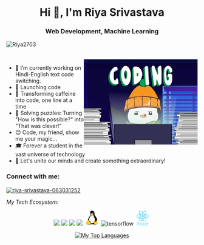 <h1 align="center">Hi 👋, I'm Riya Srivastava</h1>
<h3 align="center">Web Development, Machine Learning</h3>

<p align="left"> <img src="https://komarev.com/ghpvc/?username=Riya2703&label=Profile%20views&color=0e75b6&style=flat" alt="Riya2703" /> </p>

<br>

<img align = "right" alt = coding man width = "300" src="giphy.webp">


- 🔭 I’m currently working on Hindi-English text code switching.
- 🚀 Launching code
- 🌟 Transforming caffeine into code, one line at a time
- 🧩 Solving puzzles: Turning "How is this possible?" into "That was clever!"
- 😊 Code, my friend, show me your magic...
- 🎓 Forever a student in the vast universe of technology
- 🤝 Let's unite our minds and create something extraordinary!






<h3 align="left">Connect with me:</h3>
<p align="left">
<a href="https://www.linkedin.com/in/riya-srivastava-063031252?utm_source=share&utm_campaign=share_via&utm_content=profile&utm_medium=android_app" target="blank"><img align="center" src="https://raw.githubusercontent.com/rahuldkjain/github-profile-readme-generator/master/src/images/icons/Social/linked-in-alt.svg" alt="riya-srivastava-063031252" height="30" width="40" /></a>
<a  alt="Riya2703" height="30" width="40" /></a>
<a <img align="center" src="https://raw.githubusercontent.com/rahuldkjain/github-profile-readme-generator/master/src/images/icons/Social/instagram.svg" alt="Riya2703" height="30" width="40" /></a>
</p>

*My Tech Ecosystem:*

<p align="center">
  <img src="https://img.shields.io/badge/python-3670A0?style=for-the-badge&logo=python&logoColor=ffdd54" />
  <img src="https://img.shields.io/badge/html5-%23E34F26.svg?style=for-the-badge&logo=html5&logoColor=white" />
  <img src="https://img.shields.io/badge/c++-%2300599C.svg?style=for-the-badge&logo=c%2B%2B&logoColor=white" />
  <img src="https://img.shields.io/badge/java-%23ED8B00.svg?style=for-the-badge&logo=java&logoColor=white" />
	<img src="https://raw.githubusercontent.com/devicons/devicon/master/icons/linux/linux-original.svg" alt="linux" width="40" height="40"/>
  <img src="https://www.vectorlogo.zone/logos/tensorflow/tensorflow-icon.svg" alt="tensorflow" width="40" height="40"/>
 <img src="https://raw.githubusercontent.com/devicons/devicon/master/icons/react/react-original-wordmark.svg" alt="react" width="40" height="40"/>
</p>
<!-- ## GitHub Stats: -->


<p align="center">
  <a href="https://github.com/Riya2703/github-readme-stats">
    <img alt="My Top Languages" src="https://github-readme-stats-sigma-five.vercel.app/api/top-langs/?username=Riya2703&langs_count=8&count_private=true&layout=compact&theme=react&hide_border=true&bg_color=0D1117" width="350" />
  </a>
</p>





